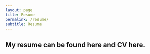 ```yaml
---
layout: page
title: Resume
permalink: /resume/
subtitle: Resume
---
```

## My resume can be found here and CV here.
